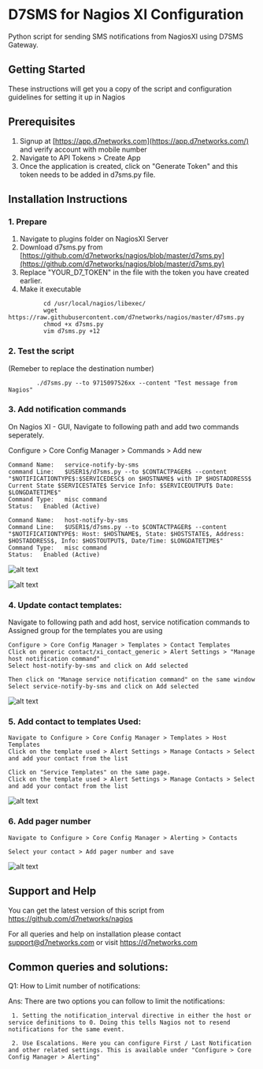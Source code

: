 # D7SMS for Nagios XI Configuration

Python script for sending SMS notifications from NagiosXI using D7SMS Gateway.

## Getting Started
These instructions will get you a copy of the script and configuration guidelines for setting it up in Nagios

## Prerequisites

1. Signup at [https://app.d7networks.com](https://app.d7networks.com/) and  verify account with mobile number
2. Navigate to API Tokens > Create App
3. Once the application is created, click on "Generate Token" and this token needs to be added in d7sms.py file. 

## Installation Instructions
### 1. Prepare 
1. Navigate to plugins folder on NagiosXI Server
2. Download d7sms.py from [https://github.com/d7networks/nagios/blob/master/d7sms.py](https://github.com/d7networks/nagios/blob/master/d7sms.py)
3. Replace "YOUR_D7_TOKEN" in the file with the token you have created earlier. 
4. Make it executable
```
          cd /usr/local/nagios/libexec/
          wget https://raw.githubusercontent.com/d7networks/nagios/master/d7sms.py
          chmod +x d7sms.py
          vim d7sms.py +12
```

### 2. Test the script
(Remeber to replace the destination number)

```
        ./d7sms.py --to 9715097526xx --content "Test message from Nagios"
```

### 3. Add notification commands

On Nagios XI  - GUI, Navigate to following path and add two commands seperately.   

Configure > Core Config Manager > Commands > Add new
```
Command Name:   service-notify-by-sms
command Line:   $USER1$/d7sms.py --to $CONTACTPAGER$ --content "$NOTIFICATIONTYPE$:$SERVICEDESC$ on $HOSTNAME$ with IP $HOSTADDRESS$ Current State $SERVICESTATE$ Service Info: $SERVICEOUTPUT$ Date: $LONGDATETIME$"
Command Type:   misc command
Status:   Enabled (Active)

Command Name:   host-notify-by-sms
Command Line:   $USER1$/d7sms.py --to $CONTACTPAGER$ --content "$NOTIFICATIONTYPE$: Host: $HOSTNAME$, State: $HOSTSTATE$, Address: $HOSTADDRESS$, Info: $HOSTOUTPUT$, Date/Time: $LONGDATETIME$"
Command Type:   misc command
Status:   Enabled (Active)
```
![alt text](https://d7networks.com/images/nagios/NagiosXI-1-1.png)

![alt text](https://d7networks.com/images/nagios/NagiosXI-1-2.png)


### 4. Update contact templates: 

Navigate to following path and add host, service notification commands to Assigned group for the templates you are using

```
Configure > Core Config Manager > Templates > Contact Templates
Click on generic contact/xi_contact_generic > Alert Settings > "Manage host notification command" 
Select host-notify-by-sms and click on Add selected
 
Then click on "Manage service notification command" on the same window
Select service-notify-by-sms and click on Add selected
```
![alt text](https://d7networks.com/images/nagios/NagiosXI-2.png)


### 5. Add contact to templates Used: 

```
Navigate to Configure > Core Config Manager > Templates > Host Templates
Click on the template used > Alert Settings > Manage Contacts > Select and add your contact from the list

Click on "Service Templates" on the same page. 
Click on the template used > Alert Settings > Manage Contacts > Select and add your contact from the list
```
![alt text](https://d7networks.com/images/nagios/NagiosXI-3.png)


### 6. Add pager number
```
Navigate to Configure > Core Config Manager > Alerting > Contacts

Select your contact > Add pager number and save
```
![alt text](https://d7networks.com/images/nagios/NagiosXI-4.png)

## Support and Help

You can get the latest version of this script from https://github.com/d7networks/nagios 

For all queries and help on installation please contact support@d7networks.com or visit https://d7networks.com

## Common queries and solutions: 
Q1: How to Limit number of notifications: 

Ans: There are two options you can follow to limit the notifications: 
     
     1. Setting the notification_interval directive in either the host or service definitions to 0. Doing this tells Nagios not to resend notifications for the same event. 
     
     2. Use Escalations. Here you can configure First / Last Notification and other related settings. This is available under "Configure > Core Config Manager > Alerting"
